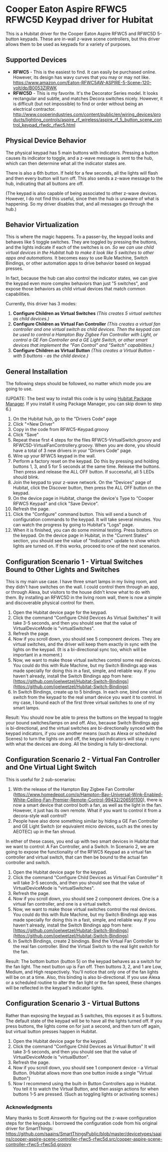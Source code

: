 # Cooper Eaton Aspire RFWC5 RFWC5D Keypad driver for Hubitat

This is a Hubitat driver for the Cooper Eaton Aspire RFWC5 and RFWC5D 5-button keypads.  These are in-wall z-wave scene controllers, but this driver allows them to be used as keypads for a variety of purposes.

## Supported Devices
- **RFWC5** - This is the easiest to find.  It can easily be purchased online.  However, its design has wavy curves that you may or may not like.  https://www.amazon.com/Eaton-RFWC5AW-ASPIRE-5-Scene-120-volt/dp/B0053ZIRWK
- **RFWC5D** - This is my favorite.  It's the Decorator Series model.  It looks rectangular and subtle, and matches Decora switches nicely.  However, it is difficult (but not impossible) to find or order without being an electrical contractor. http://www.cooperindustries.com/content/public/en/wiring_devices/products/lighting_controls/aspire_rf_wireless/aspire_rf_5_button_scene_control_keypad_rfwdc_rfwc5.html

## Physical Device Behavior
The physical keypad has 5 main buttons with indicators.  Pressing a button causes its indicator to toggle, and a z-wave message is sent to the hub, which can then determine what all the indicator states are.

There is also a 6th button.  If held for a few seconds, all the lights will flash and then every button will turn off.  This also sends a z-wave message to the hub, indicating that all buttons are off.

(The keypad is also capable of being associated to other z-wave devices.  However, I do not find this useful, since then the hub is unaware of what is happening.  So my driver disables that, and all messages go through the hub.)

## Behavior Virtualization
This is where the magic happens.  To a passer-by, the keypad looks and behaves like 5 toggle switches.  They are toggled by pressing the buttons, and the lights indicate if each of the switches is on.  *So we can use child virtual devices in the Hubitat hub to make it look like 5 switches to other apps and automations.*  It becomes easy to use Rule Machine, Switch Bindings, or other automation apps to drive behavior based on keypad presses.

In fact, because the hub can also control the indicator states, we can give the keypad even more complex behaviors than just "5 switches", and expose those behaviors as child virtual devices that match common capabilities.

Currently, this driver has 3 modes:
1. **Configure Children as Virtual Switches** *(This creates 5 virtual switches as child devices.)*
2. **Configure Children as Virtual Fan Controller** *(This creates a virtual fan controller and one virtual switch as child devices.  Then the keypad can be used to control a Hampton Bay Zigbee Fan Controller with Light, or control a GE Fan Controller and a GE Light Switch, or other smart devices that implement the "Fan Control" and "Switch" capabilities.)*
3. **Configure Children as Virtual Button** *(This creates a Virtual Button - with 5 buttons - as the child device.)*

## General Installation
The following steps should be followed, no matter which mode you are going to use.

(UPDATE: The best way to install this code is by using [Hubitat Package Manager](https://community.hubitat.com/t/beta-hubitat-package-manager).  If you install it using Package Manager, you can skip down to step 6.)

1. On the Hubitat hub, go to the "Drivers Code" page
2. Click "+New Driver"
3. Copy in the code from RFWC5-Keypad.groovy
4. Click "Save"
5. Repeat these first 4 steps for the files RFWC5-VirtualSwitch.groovy and RFWC5D-VirtualFanControllery.groovy.  When you are done, you should have a total of 3 new drivers in your "Drivers Code" page.
6. Wire up your RFWC5 keypad in the wall.
7. Perform a factory reset on the keypad.  Do this by pressing and holding buttons 1, 3, and 5 for 5 seconds at the same time.  Release the buttons.  Then press and release the ALL OFF button.  If successful, all 5 LEDs should blink.
8. Join the keypad to your z-wave network.  On the "Devices" page of Hubitat, click the Discover button, then press the ALL OFF button on the keypad.
9. On the device page in Hubitat, change the device's Type to "Cooper RFWC5 Keypad" and click "Save Device".
10. Refresh the page.
11. Click the "Configure" command button.  This will send a bunch of configuration commands to the keypad.  It will take several minutes.  You can watch the progress by going to Hubitat's "Logs" page.
12. When it is finished, you can do some minimal testing.  Press buttons on the keypad.  On the device page in Hubitat, in the "Current States" section, you should see the value of "Indicators" update to show which lights are turned on.  If this works, proceed to one of the next scenarios.

## Configuration Scenario 1 - Virtual Switches Bound to Other Lights and Switches
This is my main use case.  I have three smart lamps in my living room, and they didn't have switches on the wall.  I could control them through an app, or through Alexa, but visitors to the house didn't know what to do with them.  By installing an RFWC5D in the living room wall, there is now a simple and discoverable physical control for them.

1. Open the Hubitat device page for the keypad.
2. Click the command "Configure Child Devices As Virtual Switches"  It will take 3-5 seconds, and then you should see that the value of VirtualDeviceMode is "virtualSwitches".
3. Refresh the page.
4. Now if you scroll down, you should see 5 component devices.  They are virtual switches, and the driver will keep them exactly in sync with the lights on the keypad.  (It is a bi-directional sync too, which will be important in a moment.)
5. Now, we want to make those virtual switches control some real devices.  You could do this with Rule Machine, but my Switch Bindings app was made specially for doing this in a fast, simple, and reliable way.  If you haven't already, install the Switch Bindings app from here:  [https://github.com/joelwetzel/Hubitat-Switch-Bindings](https://github.com/joelwetzel/Hubitat-Switch-Bindings)
6. In Switch Bindings, create up to 5 bindings.  In each one, bind one virtual switch from the keypad to the real smart device you want it to control.  In my case, I bound each of the first three virtual switches to one of my smart lamps.

Result:  You should now be able to press the buttons on the keypad to toggle your bound switches/lamps on and off.  Also, because Switch Bindings app is bi-directional, and the virtual switches are bi-directionally synced with the keypad indicators, if you use another means (such as Alexa or scheduled Scenes) to turn the lights on and off, the keypad indicators will stay in sync with what the devices are doing.  All the binding is fully bi-directional.

## Configuration Scenario 2 - Virtual Fan Controller and One Virtual Light Switch
This is useful for 2 sub-scenarios:

1. With the release of the Hampton Bay Zigbee Fan Controller (https://www.homedepot.com/p/Hampton-Bay-Universal-Wink-Enabled-White-Ceiling-Fan-Premier-Remote-Control-99432/206591100), there is now a smart device that control both a fan, as well as the light in the fan.  However, it just has its own remote.  What if you want to control it from a decora-style wall control?
2. People have also done something similar by hiding a GE Fan Controller and GE Light Switch (or equivalent micro devices, such as the ones by AEOTEC) up in the fan shroud.

In either of these cases, you end up with two smart devices in Hubitat that we want to control:  A Fan Controller, and a Switch.  In Scenario 2, we are going to expose the functionality of the RFWC5 Keypad as a virtual fan controller and virtual switch, that can then be bound to the actual fan controller and switch.

1. Open the Hubitat device page for the keypad.
2. Click the command "Configure Child Devices as Virtual Fan Controller"  It will take 3-5 seconds, and then you should see that the value of VirtualDeviceMode is "virtualSwitches".
3. Refresh the page.
4. Now if you scroll down, you should see 2 component devices.  One is a virtual fan controller, and one is a virtual switch.
5. Now, we want to make those virtual switches control the real devices.  You could do this with Rule Machine, but my Switch Bindings app was made specially for doing this in a fast, simple, and reliable way.  If you haven't already, install the Switch Bindings app from here:  [https://github.com/joelwetzel/Hubitat-Switch-Bindings](https://github.com/joelwetzel/Hubitat-Switch-Bindings)
6. In Switch Bindings, create 2 bindings.  Bind the Virtual Fan Controller to the real fan controller.  Bind the Virtual Switch to the real light switch for the fan.

Result:  The bottom button (button 5) on the keypad behaves as a switch for the fan light.  The next button up is Fan off.  Then buttons 3, 2, and 1 are Low, Medium, and High respectively.  You'll notice that only one of the fan lights will be on at a time.  Also, this binding is also bi-directional.  If you use Alexa or a scheduled routine to alter the fan light or the fan speed, these changes will be reflected in the keypad's indicator lights.

## Configuration Scenario 3 - Virtual Buttons
Rather than exposing the keypad as 5 switches, this exposes it as 5 buttons.  The default state of the keypad will be to have all the lights turned off.  If you press buttons, the lights come on for just a second, and then turn off again, but virtual button presses happen in Hubitat.

1. Open the Hubitat device page for the keypad.
2. Click the command "Configure Child Devices as Virtual Button"  It will take 3-5 seconds, and then you should see that the value of VirtualDeviceMode is "virtualButton".
3. Refresh the page.
4. Now if you scroll down, you should see 1 component device - a Virtual Button.  (Hubitat allows more than one button inside a single "Virtual Button")
5. Now I recommend using the built-in Button Controllers app in Hubitat.  You tell it to watch the Virtual Button, and then assign actions for when buttons 1-5 are pressed.  (Such as toggling lights or activating scenes.)

### Acknowledgments
Many thanks to Scott Ainsworth for figuring out the z-wave configuration steps for the keypads.  I borrowed the configuration code from his original driver for SmartThings:  https://github.com/saains/SmartThingsPublic/blob/master/devicetypes/saains/cooper-aspire-scene-controller-rfwc5-rfwc5d.src/cooper-aspire-scene-controller-rfwc5-rfwc5d.groovy
